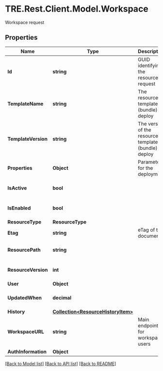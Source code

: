 # TRE.Rest.Client.Model.Workspace
Workspace request

## Properties

Name | Type | Description | Notes
------------ | ------------- | ------------- | -------------
**Id** | **string** | GUID identifying the resource request | 
**TemplateName** | **string** | The resource template (bundle) to deploy | 
**TemplateVersion** | **string** | The version of the resource template (bundle) to deploy | 
**Properties** | **Object** | Parameters for the deployment | [optional] 
**IsActive** | **bool** |  | [optional] [default to true]
**IsEnabled** | **bool** |  | [optional] [default to true]
**ResourceType** | **ResourceType** |  | [optional] 
**Etag** | **string** | eTag of the document | 
**ResourcePath** | **string** |  | [optional] [default to ""]
**ResourceVersion** | **int** |  | [optional] [default to 0]
**User** | **Object** |  | [optional] 
**UpdatedWhen** | **decimal** |  | [optional] [default to 0M]
**History** | [**Collection&lt;ResourceHistoryItem&gt;**](ResourceHistoryItem.md) |  | [optional] 
**WorkspaceURL** | **string** | Main endpoint for workspace users | [optional] [default to ""]
**AuthInformation** | **Object** |  | [optional] 

[[Back to Model list]](../README.md#documentation-for-models) [[Back to API list]](../README.md#documentation-for-api-endpoints) [[Back to README]](../README.md)


